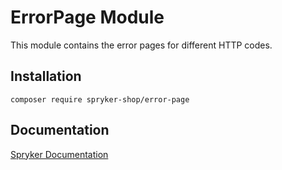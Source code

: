 # ErrorPage Module

This module contains the error pages for different HTTP codes.

## Installation

```
composer require spryker-shop/error-page
```

## Documentation

[Spryker Documentation](https://academy.spryker.com)
